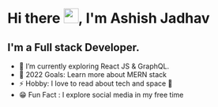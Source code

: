 # Hi there <img src="https://github.com/TheDudeThatCode/TheDudeThatCode/blob/master/Assets/Hi.gif" width="30px">, I'm Ashish Jadhav

## I'm a Full stack Developer.

- 🔭 I’m currently exploring React JS & GraphQL.
- 🥅 2022 Goals: Learn more about MERN stack
- ⚡ Hobby: I love to read about tech and space 🌌
- 😁 Fun Fact : I explore social media in my free time


<!---
Ashish-Jadhav-09/Ashish-Jadhav-09 is a ✨ special ✨ repository because its `README.md` (this file) appears on your GitHub profile.
You can click the Preview link to take a look at your changes.
--->
